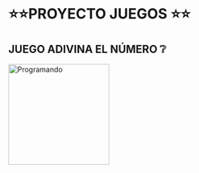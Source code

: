 # :star::star:PROYECTO JUEGOS :star::star:
## JUEGO ADIVINA EL NÚMERO :grey_question:
<picture>
  <img alt="Programando" src="https://cdn.pixabay.com/photo/2013/07/12/17/21/dice-152070_1280.png" width="200" height="200">
</picture>
